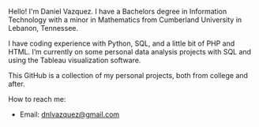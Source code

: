 Hello! I'm Daniel Vazquez. I have a Bachelors degree in Information Technology with a minor in Mathematics from Cumberland University in Lebanon, Tennessee.

I have coding experience with Python, SQL, and a little bit of PHP and HTML. I’m currently on some personal data analysis projects with SQL and using the Tableau visualization software.

This GitHub is a collection of my personal projects, both from college and after.

How to reach me:
- Email: dnlvazquez@gmail.com

<!---
vzqz2186/vzqz2186 is a ✨ special ✨ repository because its `README.md` (this file) appears on your GitHub profile.
You can click the Preview link to take a look at your changes.
--->
